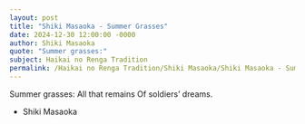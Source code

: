 ```yaml
---
layout: post
title: "Shiki Masaoka - Summer Grasses"
date: 2024-12-30 12:00:00 -0000
author: Shiki Masaoka
quote: "Summer grasses:"
subject: Haikai no Renga Tradition
permalink: /Haikai no Renga Tradition/Shiki Masaoka/Shiki Masaoka - Summer Grasses
---
```


Summer grasses:
All that remains
Of soldiers’ dreams.

- Shiki Masaoka
